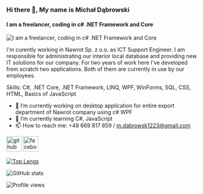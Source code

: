 ### Hi there 👋, My name is Michał Dąbrowski
#### I am a freelancer, coding in c# .NET Framework and Core
![I am a freelancer, coding in c# .NET Framework and Core](https://arturssmirnovs.github.io/github-profile-readme-generator/images/banner.png)

I'm curently working in Nawrot Sp. z o.o. as ICT Support Engineer. I am responsible for administrating our interior local database and providing new IT solutions for our company. For two years of work here I've developed from scratch two applications. Both of them are currently in use by our employees. 

Skills: C#, .NET Core, .NET Framework, LINQ, WPF, WinForms, SQL, CSS, HTML, Basics of JavaScript

- 🔭 I’m currently working on desktop application for entire export department of Nawrot company using c# WPF 
- 🌱 I’m currently learning C#, JavaScript 
- 📫 How to reach me: +48 669 817 859 / m.dabrowsk1223@gmail.com 


[<img src='https://cdn.jsdelivr.net/npm/simple-icons@3.0.1/icons/github.svg' alt='github' height='40'>](https://github.com/poldek1997)  [<img src='https://cdn.jsdelivr.net/npm/simple-icons@3.0.1/icons/facebook.svg' alt='facebook' height='40'>](https://www.facebook.com/100003146918942)  

[![Top Langs](https://github-readme-stats.vercel.app/api/top-langs/?username=poldek1997)](https://github.com/anuraghazra/github-readme-stats)

![GitHub stats](https://github-readme-stats.vercel.app/api?username=poldek1997&show_icons=true&count_private=true)  

![Profile views](https://gpvc.arturio.dev/poldek1997)  
